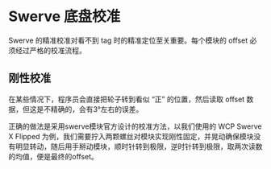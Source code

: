 # Swerve 底盘校准

Swerve 的精准校准对看不到 tag 时的精准定位至关重要。每个模块的 offset 必须经过严格的校准流程。

## 刚性校准

在某些情况下，程序员会直接把轮子转到看似 “正” 的位置，然后读取 offset 数据，但这是不精确的，会有3°左右的误差。

正确的做法是采用swerve模块官方设计的校准方法，以我们使用的 WCP Swerve X Flipped 为例，我们需要拧入两颗螺丝对模块实现刚性固定，并晃动确保模块没有明显转动，随后用手掰动模块，顺时针转到极限，逆时针转到极限，取两次读数的均值，便是最终的offset。
